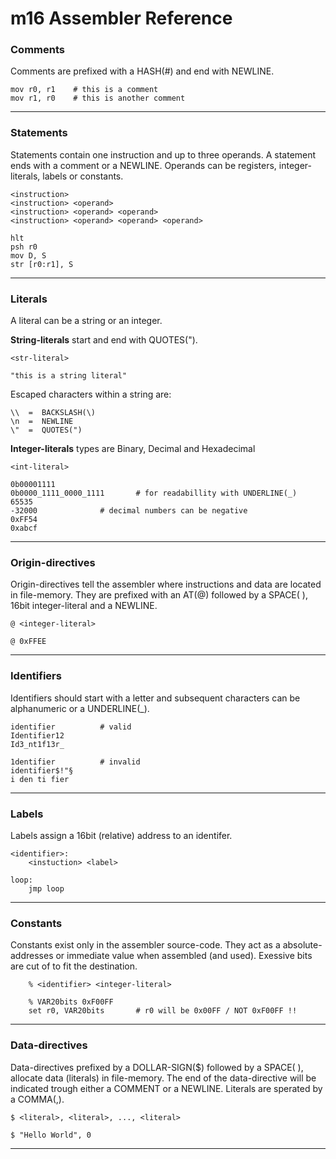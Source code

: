 # m16 Assembler Reference


### Comments
Comments are prefixed with a HASH(#) and end with NEWLINE.

	mov r0, r1    # this is a comment
	mov r1, r0    # this is another comment
---

### Statements
Statements contain one instruction and up to three operands.
A statement ends with a comment or a NEWLINE.
Operands can be registers, integer-literals, labels or constants.

	<instruction> 
	<instruction> <operand>
	<instruction> <operand> <operand>
	<instruction> <operand> <operand> <operand>

	hlt
	psh r0
	mov D, S
	str [r0:r1], S
---

### Literals 
A literal can be a string or an integer.

**String-literals** start and end with QUOTES(").

	<str-literal>

	"this is a string literal"

Escaped characters within a string are:
	
	\\  =  BACKSLASH(\) 
	\n  =  NEWLINE
	\"  =  QUOTES(")

**Integer-literals** types are Binary, Decimal and Hexadecimal
	
	<int-literal>

	0b00001111
	0b0000_1111_0000_1111		# for readabillity with UNDERLINE(_)
	65535
	-32000				# decimal numbers can be negative
	0xFF54
	0xabcf
--- 

### Origin-directives
Origin-directives tell the assembler where instructions and data are 
located in file-memory. They are prefixed with an AT(@) followed by a 
SPACE( ), 16bit integer-literal and a NEWLINE.
    
    @ <integer-literal>

    @ 0xFFEE 
---

### Identifiers
Identifiers should start with a letter and subsequent characters
can be alphanumeric or a UNDERLINE(_).
	
	identifier			# valid
	Identifier12
	Id3_nt1f13r_

	1dentifier			# invalid
	identifier$!"§		
	i den ti fier
---

### Labels
Labels assign a 16bit (relative) address to an identifer.

	<identifier>:
		<instuction> <label>

	loop:
		jmp loop
---

### Constants
Constants exist only in the assembler source-code. They act as a 
absolute-addresses or immediate value when assembled (and used).
Exessive bits are cut of to fit the destination.

		% <identifier> <integer-literal>

		% VAR20bits 0xF00FF
		set r0, VAR20bits 		# r0 will be 0x00FF / NOT 0xF00FF !!
---

### Data-directives
Data-directives prefixed by a DOLLAR-SIGN($) followed by a SPACE( ), 
allocate data (literals) in file-memory. The end of the data-directive will 
be indicated trough either a COMMENT or a NEWLINE.
Literals are sperated by a COMMA(,).

	$ <literal>, <literal>, ..., <literal>
	
	$ "Hello World", 0
---
